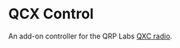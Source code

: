 # QCX Control

An add-on controller for the QRP Labs [QXC radio](https://qrp-labs.com/qcxmini.html).
